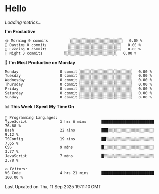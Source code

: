 # Hello

<!-- METRICS:START -->
<p><em>Loading metrics…</em></p>
<!-- METRICS:END -->

<!--START_SECTION:waka-->
**I'm Productive**

```text
🌞 Morning 0 commits          ░░░░░░░░░░░░░░░░░░░░░░░░   0.00 % 
🌆 Daytime 0 commits          ░░░░░░░░░░░░░░░░░░░░░░░░   0.00 % 
🌃 Evening 0 commits          ░░░░░░░░░░░░░░░░░░░░░░░░   0.00 % 
🌙 Night 0 commits          ░░░░░░░░░░░░░░░░░░░░░░░░   0.00 % 
```
📅 **I'm Most Productive on Monday**

```text
Monday                   0 commit ░░░░░░░░░░░░░░░░░░░░░░░░   0.00 % 
Tuesday                  0 commit ░░░░░░░░░░░░░░░░░░░░░░░░   0.00 % 
Wednesday                0 commit ░░░░░░░░░░░░░░░░░░░░░░░░   0.00 % 
Thursday                 0 commit ░░░░░░░░░░░░░░░░░░░░░░░░   0.00 % 
Friday                   0 commit ░░░░░░░░░░░░░░░░░░░░░░░░   0.00 % 
Saturday                 0 commit ░░░░░░░░░░░░░░░░░░░░░░░░   0.00 % 
Sunday                   0 commit ░░░░░░░░░░░░░░░░░░░░░░░░   0.00 % 
```

📊 **This Week I Spent My Time On**

```text
💬 Programming Languages: 
TypeScript               3 hrs 8 mins       ████████████████████████   76.68 % 
Bash                     22 mins            ███░░░░░░░░░░░░░░░░░░░░░   9.12 % 
TSConfig                 19 mins            ██░░░░░░░░░░░░░░░░░░░░░░   7.65 % 
CSS                      9 mins             █░░░░░░░░░░░░░░░░░░░░░░░   3.77 % 
JavaScript               7 mins             █░░░░░░░░░░░░░░░░░░░░░░░   2.78 % 

🔥 Editors: 
VS Code                  4 hrs 21 mins      ████████████████████████   100.00 % 
```

 Last Updated on Thu, 11 Sep 2025 19:11:10 GMT
<!--END_SECTION:waka-->
